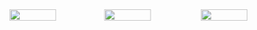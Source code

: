 <div style="display: flex;">
  <img src="http://github-profile-summary-cards.vercel.app/api/cards/productive-time?username=neu-k&theme=nightowl&utcOffset=9" width="49%">
  <img src="http://github-profile-summary-cards.vercel.app/api/cards/stats?username=neu-k&theme=nightowl" width="49%">
  <img src="http://github-readme-stats.vercel.app/api/top-langs?username=neu-k&show_icons=true&locale=en&layout=compact&theme=nightowl" width="49%" align="right">
</div>




<!--
**neu-k/neu-k** is a ✨ _special_ ✨ repository because its `README.md` (this file) appears on your GitHub profile.

Here are some ideas to get you started:

- 🔭 I’m currently working on ...
- 🌱 I’m currently learning ...
- 👯 I’m looking to collaborate on ...
- 🤔 I’m looking for help with ...
- 💬 Ask me about ...
- 📫 How to reach me: ...
- 😄 Pronouns: ...
- ⚡ Fun fact: ...
-->

